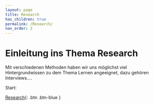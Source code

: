 ```yaml
---
layout: page
title: Research
has_children: true
permalink: /Research/
nav_order: 2
---
```


# Einleitung ins Thema Research

Mit verschiedenen Methoden haben wir uns möglichst viel Hintergrundwissen zu dem Thema Lernen angeeignet, dazu gehören Interviews....

Start:

[Research](https://matthiasmeierkoch.github.io/hcd-documentation/Research/Nutzungskontext){: .btn .btn-blue }